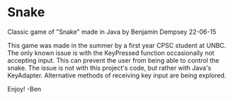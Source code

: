 # Snake
Classic game of "Snake" made in Java by Benjamin Dempsey 22-06-15

This game was made in the summer by a first year CPSC student at UNBC. The only known issue is with the KeyPressed function
occasionally not accepting input. This can prevent the user from being able to control the snake. The issue is not with
this project's code, but rather with Java's KeyAdapter. Alternative methods of receiving key input are being explored.

Enjoy!
-Ben
